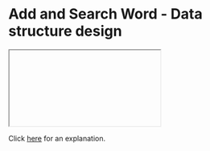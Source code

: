 # Add and Search Word - Data structure design 

<iframe></iframe>

Click [here](Explanation.md) for an explanation.

